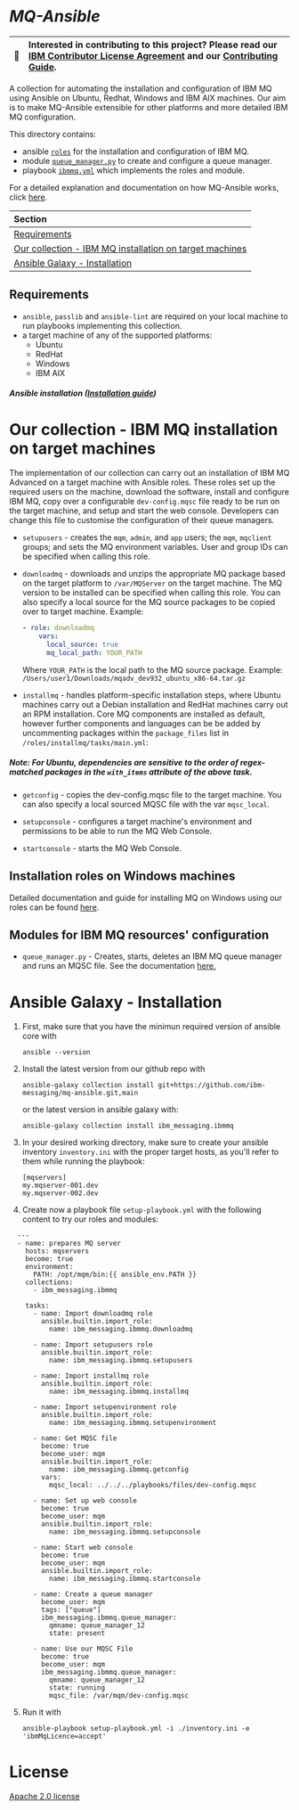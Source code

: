 # *MQ-Ansible*

| :memo:        | Interested in contributing to this project? Please read our [IBM Contributor License Agreement](CLA.md) and our [Contributing Guide](CONTRIBUTING.md).       |
|---------------|:------------------------|

A collection for automating the installation and configuration of IBM MQ using Ansible on Ubuntu, Redhat, Windows and IBM AIX machines. Our aim is to make MQ-Ansible extensible for other platforms and more detailed IBM MQ configuration.

This directory contains:
- ansible [`roles`](https://github.com/ibm-messaging/mq-ansible/tree/main/roles) for the installation and configuration of IBM MQ.
- module [`queue_manager.py`](plugins/modules/queue_manager.py) to create and configure a queue manager.
- playbook [`ibmmq.yml`](playbooks/ibmmq.yml) which implements the roles and module.

For a detailed explanation and documentation on how MQ-Ansible works, click [here](https://github.com/ibm-messaging/mq-ansible/wiki).

| Section |
| :------ |
| [Requirements](https://github.com/ibm-messaging/mq-ansible#requirements) |
| [Our collection - IBM MQ installation on target machines](https://github.com/ibm-messaging/mq-ansible/README-GALAXY.md#our-collection---ibm-mq-installation-on-target-machines) |
| [Ansible Galaxy - Installation](https://github.com/ibm-messaging/mq-ansible/#ansible-galaxy---installation) |

## Requirements

- `ansible`, `passlib` and `ansible-lint` are required on your local machine to run playbooks implementing this collection.
- a target machine of any of the supported platforms:
  - Ubuntu
  - RedHat
  - Windows
  - IBM AIX

 ##### *Ansible* installation ([Installation guide](https://docs.ansible.com/ansible/latest/installation_guide/intro_installation.html))

# Our collection - IBM MQ installation on target machines
The implementation of our collection can carry out an installation of IBM MQ Advanced on a target machine with Ansible roles. These roles set up the required users on the machine, download the software, install and configure IBM MQ, copy over a configurable `dev-config.mqsc` file ready to be run on the target machine, and setup and start the web console. Developers can change this file to customise the configuration of their queue managers. 

- `setupusers` - creates the `mqm`, `admin`, and `app` users; the `mqm`, `mqclient` groups; and sets the MQ environment variables. User and group IDs can be specified when calling this role. 

- `downloadmq` - downloads and unzips the appropriate MQ package based on the target platform to `/var/MQServer` on the target machine. The MQ version to be installed can be specified when calling this role. 
    You can also specify a local source for the MQ source packages to be copied over to target machine. Example:

    ```yaml
    - role: downloadmq
        vars:
          local_source: true
          mq_local_path: YOUR_PATH
    ```
    Where `YOUR_PATH` is the local path to the MQ source package. Example: `/Users/user1/Downloads/mqadv_dev932_ubuntu_x86-64.tar.gz`

- `installmq` - handles platform-specific installation steps, where Ubuntu machines carry out a Debian installation and RedHat machines carry out an RPM installation. Core MQ components are installed as default, however further components and languages can be be added by uncommenting packages within the `package_files` list in  `/roles/installmq/tasks/main.yml`:

##### *Note*: For Ubuntu, dependencies are sensitive to the order of regex-matched packages in the `with_items` attribute of the above task. 

- `getconfig` - copies the dev-config.mqsc file to the target machine. You can also specify a local sourced MQSC file with the var `mqsc_local`.

- `setupconsole` - configures a target machine's environment and permissions to be able to run the MQ Web Console.

- `startconsole` - starts the MQ Web Console.

## Installation roles on Windows machines

Detailed documentation and guide for installing MQ on Windows using our roles can be found [here](https://github.com/ibm-messaging/mq-ansible/blob/main/docs/WINSTALL.md).

## Modules for IBM MQ resources' configuration

- `queue_manager.py` - Creates, starts, deletes an IBM MQ queue manager and runs an MQSC file. See the documentation [here.](https://github.com/ibm-messaging/mq-ansible/blob/main/docs/QUEUE_MANAGER.md)

# Ansible Galaxy - Installation

1. First, make sure that you have the minimun required version of ansible core with

    ```
    ansible --version
    ```

2. Install the latest version from our github repo with

    ```
    ansible-galaxy collection install git+https://github.com/ibm-messaging/mq-ansible.git,main
    ```

    or the latest version in ansible galaxy with:

    ```
    ansible-galaxy collection install ibm_messaging.ibmmq      
    ```

3. In your desired working directory, make sure to create your ansible inventory `inventory.ini` with the proper target hosts, as you'll refer to them while running the playbook:

    ```
    [mqservers]
    my.mqserver-001.dev
    my.mqserver-002.dev
    ```
 
4. Create now a playbook file `setup-playbook.yml` with the following content to try our roles and modules:

  ```
    ---
    - name: prepares MQ server
      hosts: mqservers
      become: true
      environment:
        PATH: /opt/mqm/bin:{{ ansible_env.PATH }}
      collections:
        - ibm_messaging.ibmmq

      tasks:
        - name: Import downloadmq role
          ansible.builtin.import_role:
            name: ibm_messaging.ibmmq.downloadmq

        - name: Import setupusers role
          ansible.builtin.import_role:
            name: ibm_messaging.ibmmq.setupusers

        - name: Import installmq role
          ansible.builtin.import_role:
            name: ibm_messaging.ibmmq.installmq

        - name: Import setupenvironment role
          ansible.builtin.import_role:
            name: ibm_messaging.ibmmq.setupenvironment

        - name: Get MQSC file 
          become: true
          become_user: mqm
          ansible.builtin.import_role:
            name: ibm_messaging.ibmmq.getconfig
          vars: 
            mqsc_local: ../../../playbooks/files/dev-config.mqsc
        
        - name: Set up web console
          become: true
          become_user: mqm
          ansible.builtin.import_role:
            name: ibm_messaging.ibmmq.setupconsole

        - name: Start web console 
          become: true
          become_user: mqm
          ansible.builtin.import_role:
            name: ibm_messaging.ibmmq.startconsole

        - name: Create a queue manager
          become_user: mqm
          tags: ["queue"]
          ibm_messaging.ibmmq.queue_manager:
            qmname: queue_manager_12
            state: present

        - name: Use our MQSC File
          become: true
          become_user: mqm
          ibm_messaging.ibmmq.queue_manager:
            qmname: queue_manager_12
            state: running
            mqsc_file: /var/mqm/dev-config.mqsc
  ```

5. Run it with

    ```
    ansible-playbook setup-playbook.yml -i ./inventory.ini -e 'ibmMqLicence=accept'
    ```

# License

[Apache 2.0 license](LICENSE) 
